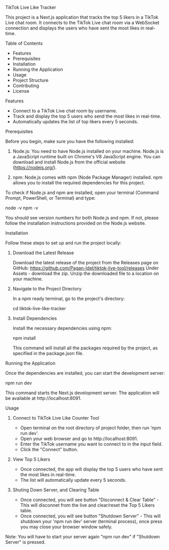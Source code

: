 
TikTok Live Like Tracker

This project is a Next.js application that tracks the top 5 likers in a TikTok Live chat room. It connects to the TikTok Live chat room via a WebSocket connection and displays the users who have sent the most likes in real-time.

Table of Contents
- Features
- Prerequisites
- Installation
- Running the Application
- Usage
- Project Structure
- Contributing
- License

Features
- Connect to a TikTok Live chat room by username.
- Track and display the top 5 users who send the most likes in real-time.
- Automatically updates the list of top likers every 5 seconds.

Prerequisites

Before you begin, make sure you have the following installed:

1. Node.js: You need to have Node.js installed on your machine. Node.js is a JavaScript runtime built on Chrome's V8 JavaScript engine. You can download and install Node.js from the official website (https://nodejs.org/).

2. npm: Node.js comes with npm (Node Package Manager) installed. npm allows you to install the required dependencies for this project.

To check if Node.js and npm are installed, open your terminal (Command Prompt, PowerShell, or Terminal) and type:

node -v
npm -v

You should see version numbers for both Node.js and npm. If not, please follow the installation instructions provided on the Node.js website.

Installation

Follow these steps to set up and run the project locally:

1. Download the Latest Release

   Download the latest release of the project from the Releases page on GitHub: https://github.com/Pagan-Idel/tiktok-live-tool/releases
   Under Assets - download the zip.
   Unzip the downloaded file to a location on your machine.

2. Navigate to the Project Directory

   In a npm ready terminal, go to the project's directory:

   cd tiktok-live-like-tracker

3. Install Dependencies

   Install the necessary dependencies using npm:

   npm install

   This command will install all the packages required by the project, as specified in the package.json file.

Running the Application

Once the dependencies are installed, you can start the development server:

npm run dev

This command starts the Next.js development server. The application will be available at http://localhost:8091.

Usage

1. Connect to TikTok Live Like Counter Tool

   - Open terminal on the root directory of project folder, then run 'npm run dev'.
   - Open your web browser and go to http://localhost:8091.
   - Enter the TikTok username you want to connect to in the input field.
   - Click the "Connect" button.

2. View Top 5 Likers

   - Once connected, the app will display the top 5 users who have sent the most likes in real-time.
   - The list will automatically update every 5 seconds.

3. Shuting Down Server, and Clearing Table

   - Once connected, you will see button "Disconnect & Clear Table" - This will disconnet from the live and clear/reset the Top 5 Likers table.
   - Once connected, you will see button "Shutdown Server" - This will shutdown your 'npm run dev' server (terminal process), once press you may close your browser window safely.

Note: You will have to start your server again "npm run dev" if "Shutdown Server" is pressed.
